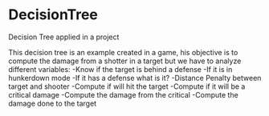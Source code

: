 # DecisionTree
 Decision Tree applied in a project

This decision tree is an example created in a game,
  his objective is to compute the damage from a shotter in a target
  but we have to analyze different variables:
  -Know if the target is behind a defense
  -If it is in hunkerdown mode
  -If it has a defense what is it?
  -Distance Penalty between target and shooter
  -Compute if will hit the target
  -Compute if it will be a critical damage
  -Compute the damage from the critical
  -Compute the damage done to the target
 
